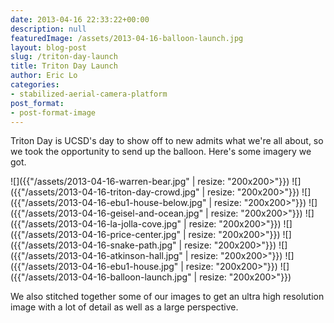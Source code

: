 ```yaml
---
date: 2013-04-16 22:33:22+00:00
description: null
featuredImage: /assets/2013-04-16-balloon-launch.jpg
layout: blog-post
slug: /triton-day-launch
title: Triton Day Launch
author: Eric Lo
categories:
- stabilized-aerial-camera-platform
post_format:
- post-format-image
---
```


Triton Day is UCSD's day to show off to new admits what we're all about, so we took the opportunity to send up the balloon. Here's some imagery we got.

![]({{"/assets/2013-04-16-warren-bear.jpg" | resize: "200x200>"}})
![]({{"/assets/2013-04-16-triton-day-crowd.jpg" | resize: "200x200>"}})
![]({{"/assets/2013-04-16-ebu1-house-below.jpg" | resize: "200x200>"}})
![]({{"/assets/2013-04-16-geisel-and-ocean.jpg" | resize: "200x200>"}})
![]({{"/assets/2013-04-16-la-jolla-cove.jpg" | resize: "200x200>"}})
![]({{"/assets/2013-04-16-price-center.jpg" | resize: "200x200>"}})
![]({{"/assets/2013-04-16-snake-path.jpg" | resize: "200x200>"}})
![]({{"/assets/2013-04-16-atkinson-hall.jpg" | resize: "200x200>"}})
![]({{"/assets/2013-04-16-ebu1-house.jpg" | resize: "200x200>"}})
![]({{"/assets/2013-04-16-balloon-launch.jpg" | resize: "200x200>"}})

We also stitched together some of our images to get an ultra high resolution image with a lot of detail as well as a large perspective.

<!-- [Link](/triton_day_gigapan/triton_day_gigapan.html?FileName=%23hdvxmlembed&FOV=103.78&Yaw=84.496&Pitch=95.811&Viewer=2) -->

